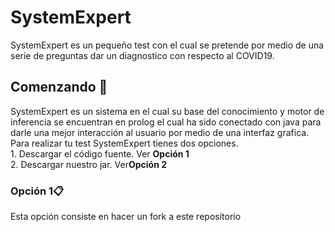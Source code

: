 
<h1>SystemExpert</h1>

<span>SystemExpert es un pequeño test con el cual se pretende por medio de una serie de preguntas dar un diagnostico con respecto al COVID19.</span>

<h2>Comenzando 🚀</h2>
<span>SystemExpert es un sistema en el cual su base del conocimiento y motor de inferencia se encuentran en prolog el cual ha sido conectado con java para darle una mejor interacción al usuario por medio de una interfaz grafica.</span>
</br>
<span>Para realizar tu test SystemExpert tienes dos opciones.</span>
</br>
<span>  1. Descargar el código fuente. Ver <b>Opción 1</b></span>
</br>
<span>  2. Descargar nuestro jar. Ver<b>Opción 2</b></span>
<h3>Opción 1📋</h3>
<span>Esta opción consiste en hacer un fork a este repositorio</span> 
